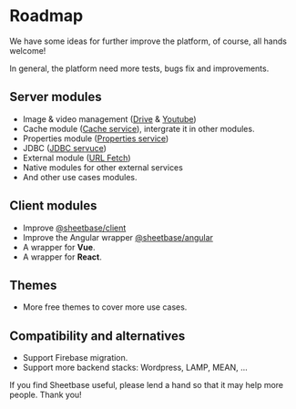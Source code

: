 # Roadmap

We have some ideas for further improve the platform, of course, all hands welcome!

In general, the platform need more tests, bugs fix and improvements.

## Server modules

- Image & video management ([Drive](https://developers.google.com/apps-script/reference/drive/) & [Youtube](https://developers.google.com/apps-script/advanced/youtube))
- Cache module ([Cache service](https://developers.google.com/apps-script/reference/cache/cache-service)), intergrate it in other modules.
- Properties module ([Properties service](https://developers.google.com/apps-script/reference/properties/properties-service))
- JDBC ([JDBC servuce](https://developers.google.com/apps-script/reference/jdbc/))
- External module ([URL Fetch](https://developers.google.com/apps-script/reference/url-fetch/url-fetch-app))
- Native modules for other external services
- And other use cases modules.

## Client modules

- Improve [@sheetbase/client](https://github.com/sheetbase/client)
- Improve the Angular wrapper [@sheetbase/angular](https://github.com/sheetbase/angular)
- A wrapper for **Vue**.
- A wrapper for **React**.

## Themes

- More free themes to cover more use cases.

## Compatibility and alternatives

- Support Firebase migration.
- Support more backend stacks: Wordpress, LAMP, MEAN, …

If you find Sheetbase useful, please lend a hand so that it may help more people. Thank you!